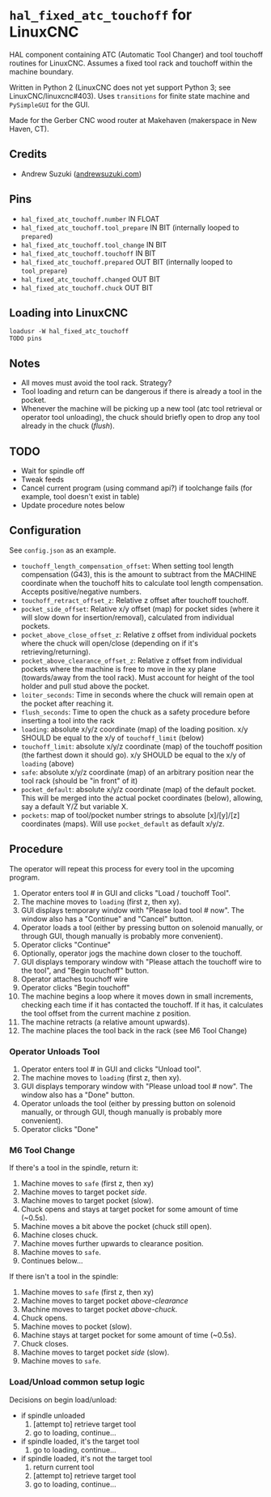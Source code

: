 # `hal_fixed_atc_touchoff` for LinuxCNC 

HAL component containing ATC (Automatic Tool Changer) and tool touchoff routines for LinuxCNC. Assumes a fixed tool rack and touchoff within the machine boundary.

Written in Python 2 (LinuxCNC does not yet support Python 3; see LinuxCNC/linuxcnc#403). Uses `transitions` for finite state machine and `PySimpleGUI` for the GUI.

Made for the Gerber CNC wood router at Makehaven (makerspace in New Haven, CT).

## Credits

- Andrew Suzuki ([andrewsuzuki.com](https://andrewsuzuki.com))

## Pins

- `hal_fixed_atc_touchoff.number` IN FLOAT
- `hal_fixed_atc_touchoff.tool_prepare` IN BIT (internally looped to `prepared`)
- `hal_fixed_atc_touchoff.tool_change` IN BIT
- `hal_fixed_atc_touchoff.touchoff` IN BIT
- `hal_fixed_atc_touchoff.prepared` OUT BIT (internally looped to `tool_prepare`)
- `hal_fixed_atc_touchoff.changed` OUT BIT
- `hal_fixed_atc_touchoff.chuck` OUT BIT

## Loading into LinuxCNC

```
loadusr -W hal_fixed_atc_touchoff
TODO pins
```

## Notes

- All moves must avoid the tool rack. Strategy?
- Tool loading and return can be dangerous if there is already a tool in the
  pocket.
- Whenever the machine will be picking up a new tool (atc tool retrieval or
  operator tool unloading), the chuck should briefly open to drop any tool
  already in the chuck (*flush*).

## TODO

- Wait for spindle off
- Tweak feeds
- Cancel current program (using command api?) if toolchange fails (for example,
  tool doesn't exist in table)
- Update procedure notes below

## Configuration

See `config.json` as an example.

- `touchoff_length_compensation_offset`: When setting tool length compensation
  (G43), this is the amount to subtract from the MACHINE coordinate when the
  touchoff hits to calculate tool length compensation. Accepts positive/negative
  numbers.
- `touchoff_retract_offset_z`: Relative z offset after touchoff touchoff.
- `pocket_side_offset`: Relative x/y offset (map) for pocket sides (where it
  will slow down for insertion/removal), calculated from individual pockets.
- `pocket_above_close_offset_z`: Relative z offset from individual pockets
  where the chuck will open/close (depending on if it's retrieving/returning).
- `pocket_above_clearance_offset_z`: Relative z offset from individual pockets
  where the machine is free to move in the xy plane (towards/away from the tool
  rack). Must account for height of the tool holder and pull stud above the
  pocket.
- `loiter_seconds`: Time in seconds where the chuck will remain open at the
  pocket after reaching it.
- `flush_seconds`: Time to open the chuck as a safety procedure before inserting
  a tool into the rack
- `loading`: absolute x/y/z coordinate (map) of the loading position. x/y SHOULD
  be equal to the x/y of `touchoff_limit` (below)
- `touchoff_limit`: absolute x/y/z coordinate (map) of the touchoff position (the
  farthest down it should go). x/y SHOULD be equal to the x/y of `loading`
  (above)
- `safe`: absolute x/y/z coordinate (map) of an arbitrary position near the tool
  rack (should be "in front" of it)
- `pocket_default`: absolute x/y/z coordinate (map) of the default pocket. This
  will be merged into the actual pocket coordinates (below), allowing, say a
  default Y/Z but variable X.
- `pockets`: map of tool/pocket number strings to absolute [x]/[y]/[z]
  coordinates (maps). Will use `pocket_default` as default x/y/z.

## Procedure

The operator will repeat this process for every tool in the upcoming program.

1. Operator enters tool # in GUI and clicks "Load / touchoff Tool".
2. The machine moves to `loading` (first z, then xy).
3. GUI displays temporary window with "Please load tool # now". The window also
   has a "Continue" and "Cancel" button.
4. Operator loads a tool (either by pressing button on solenoid manually, or
   through GUI, though manually is probably more convenient).
5. Operator clicks "Continue"
6. Optionally, operator jogs the machine down closer to the touchoff.
7. GUI displays temporary window with "Please attach the touchoff wire to the
   tool", and "Begin touchoff" button.
8. Operator attaches touchoff wire
9. Operator clicks "Begin touchoff"
10. The machine begins a loop where it moves down in small increments, checking
    each time if it has contacted the touchoff. If it has, it calculates the tool
    offset from the current machine z position.
11. The machine retracts (a relative amount upwards).
12. The machine places the tool back in the rack (see M6 Tool Change)

### Operator Unloads Tool

1. Operator enters tool # in GUI and clicks "Unload tool".
2. The machine moves to `loading` (first z, then xy).
3. GUI displays temporary window with "Please unload tool # now". The window also
   has a "Done" button.
4. Operator unloads the tool (either by pressing button on solenoid manually, or
   through GUI, though manually is probably more convenient).
5. Operator clicks "Done"

### M6 Tool Change

If there's a tool in the spindle, return it:

1. Machine moves to `safe` (first z, then xy)
2. Machine moves to target pocket *side*.
3. Machine moves to target pocket (slow).
4. Chuck opens and stays at target pocket for some amount of time (~0.5s).
5. Machine moves a bit above the pocket (chuck still open).
6. Machine closes chuck.
7. Machine moves further upwards to clearance position.
8. Machine moves to `safe`.
9. Continues below...

If there isn't a tool in the spindle:

1. Machine moves to `safe` (first z, then xy)
2. Machine moves to target pocket *above-clearance*
3. Machine moves to target pocket *above-chuck*.
4. Chuck opens.
5. Machine moves to pocket (slow).
6. Machine stays at target pocket for some amount of time (~0.5s).
7. Chuck closes.
8. Machine moves to target pocket *side* (slow).
9. Machine moves to `safe`.

### Load/Unload common setup logic

Decisions on begin load/unload:
- if spindle unloaded
  1. [attempt to] retrieve target tool
  2. go to loading, continue...
- if spindle loaded, it's the target tool
  1. go to loading, continue...
- if spindle loaded, it's not the target tool
  1. return current tool
  2. [attempt to] retrieve target tool
  3. go to loading, continue...
